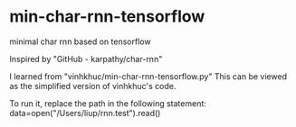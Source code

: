 # min-char-rnn-tensorflow
minimal char rnn based on tensorflow

Inspired by "GitHub - karpathy/char-rnn" 

I learned from "vinhkhuc/min-char-rnn-tensorflow.py"
This can be viewed as the simplified version of vinhkhuc's code.

To run it, replace the path in the following statement:
data=open("/Users/liup/rnn.test").read()



